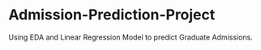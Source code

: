 # Admission-Prediction-Project
Using EDA and Linear Regression Model to predict Graduate Admissions.
